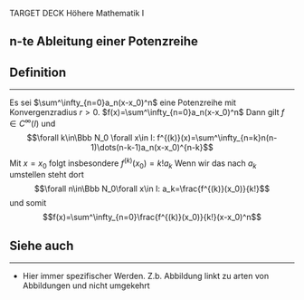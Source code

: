 
TARGET DECK
Höhere Mathematik I

n-te Ableitung einer Potenzreihe
--
## Definition
***
Es sei $\sum^\infty_{n=0}a_n(x-x_0)^n$ eine Potenzreihe mit Konvergenzradius $r>0$.
$f(x)=\sum^\infty_{n=0}a_n(x-x_0)^n$
Dann gilt $f\in C^\infty(I)$ und
$$\forall k\in\Bbb N_0 \forall x\in I: f^{(k)}(x)=\sum^\infty_{n=k}n(n-1)\dots(n-k-1)a_n(x-x_0)^{n-k}$$ Mit $x=x_0$ folgt insbesondere $f^{(k)}(x_0)=k!a_k$
Wenn wir das nach $a_k$ umstellen steht dort $$\forall n\in\Bbb N_0\forall x\in I: a_k=\frac{f^{(k)}(x_0)}{k!}$$ und somit $$f(x)=\sum^\infty_{n=0}\frac{f^{(k)}(x_0)}{k!}(x-x_0)^n$$
## Siehe auch
***
* Hier immer spezifischer Werden. Z.b. Abbildung linkt zu arten von Abbildungen und nicht umgekehrt